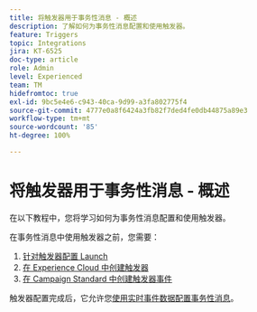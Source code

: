 ```yaml
---
title: 将触发器用于事务性消息 - 概述
description: 了解如何为事务性消息配置和使用触发器。
feature: Triggers
topic: Integrations
jira: KT-6525
doc-type: article
role: Admin
level: Experienced
team: TM
hidefromtoc: true
exl-id: 9bc5e4e6-c943-40ca-9d99-a3fa802775f4
source-git-commit: 4777e0a8f6424a3fb82f7ded4fe0db44875a89e3
workflow-type: tm+mt
source-wordcount: '85'
ht-degree: 100%

---
```


# 将触发器用于事务性消息 - 概述

在以下教程中，您将学习如何为事务性消息配置和使用触发器。

在事务性消息中使用触发器之前，您需要：

1. [针对触发器配置 Launch](/help/integrations/configure-launch-for-triggers.md)
2. [在 Experience Cloud 中创建触发器](/help/integrations/create-a-trigger-in-experience-cloud.md)
3. [在 Campaign Standard 中创建触发器事件](/help/integrations/create-a-trigger-event.md)

触发器配置完成后，它允许您[使用实时事件数据配置事务性消息](/help/integrations/configure-transactional-messages-using-realtime-event-data.md)。

